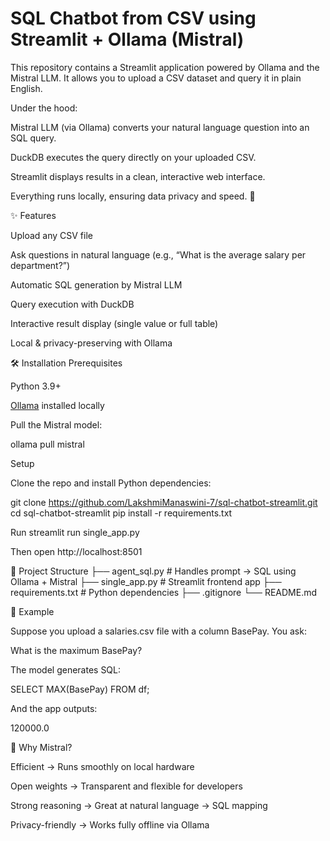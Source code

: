 # SQL Chatbot from CSV using Streamlit + Ollama (Mistral)
This repository contains a Streamlit application powered by Ollama and the Mistral LLM.
It allows you to upload a CSV dataset and query it in plain English.

Under the hood:

Mistral LLM (via Ollama) converts your natural language question into an SQL query.

DuckDB executes the query directly on your uploaded CSV.

Streamlit displays results in a clean, interactive web interface.

Everything runs locally, ensuring data privacy and speed. 🚀

✨ Features

Upload any CSV file

Ask questions in natural language (e.g., “What is the average salary per department?”)

Automatic SQL generation by Mistral LLM

Query execution with DuckDB

Interactive result display (single value or full table)

Local & privacy-preserving with Ollama

🛠️ Installation
Prerequisites

Python 3.9+

 [Ollama](https://ollama.ai/download) 
 installed locally

Pull the Mistral model:

ollama pull mistral

Setup

Clone the repo and install Python dependencies:

git clone https://github.com/LakshmiManaswini-7/sql-chatbot-streamlit.git
cd sql-chatbot-streamlit
pip install -r requirements.txt

Run
streamlit run single_app.py


Then open http://localhost:8501
 

📂 Project Structure
├── agent_sql.py        # Handles prompt → SQL using Ollama + Mistral
├── single_app.py       # Streamlit frontend app
├── requirements.txt    # Python dependencies
├── .gitignore
└── README.md

📖 Example

Suppose you upload a salaries.csv file with a column BasePay.
You ask:

What is the maximum BasePay?


The model generates SQL:

SELECT MAX(BasePay) FROM df;


And the app outputs:

120000.0

🤖 Why Mistral?

Efficient → Runs smoothly on local hardware

Open weights → Transparent and flexible for developers

Strong reasoning → Great at natural language → SQL mapping

Privacy-friendly → Works fully offline via Ollama


